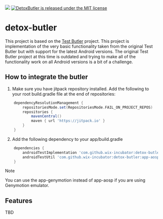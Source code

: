 [![](https://jitpack.io/v/wix-incubator/detox-butler.svg)](https://jitpack.io/#wix-incubator/detox-butler)
[![DetoxButler is released under the MIT license](https://img.shields.io/badge/license-MIT-blue.svg)](LICENSE)

# detox-butler

This project is based on the [Test Butler](https://github.com/linkedin/test-butler) project. This 
project is implementation of the very basic functionality taken from the original Test Butler but
with support for the latest Android versions.
The original Test Butler project at this time is outdated and trying to make all of the functionality
work on all Android versions is a bit of a challenge.

## How to integrate the butler
1. Make sure you have jitpack repository installed. Add the following to your root build.gradle file at the end of repositories:
```groovy
    dependencyResolutionManagement {
        repositoriesMode.set(RepositoriesMode.FAIL_ON_PROJECT_REPOS)
        repositories {
            mavenCentral()
            maven { url 'https://jitpack.io' }
        }
    }
```
2. Add the following dependency to your app/build.gradle
```groovy
    dependencies {
        androidTestImplementation 'com.github.wix-incubator:detox-butler:core:Tag'
        androidTestUtil 'com.github.wix-incubator:detox-butler:app-aosp:Tag' 
    }
```
> [!NOTE]
> You can use the app-genymotion instead of app-aosp if you are using Genymotion emulator.


## Features
TBD

